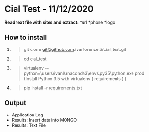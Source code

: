 # Cial Test - 11/12/2020

**Read text file with sites and extract:**
*url
*phone
*logo


## How to install
1. > git clone git@github.com:ivanlorenzetti/cial_test.git
2. > cd cial_test
3. > virtualenv --python=\users\ivanl\anaconda3\envs\py35\python.exe prod (Install Python 3.5 with virtualenv ( requirements ) )
4. > pip install -r requirements.txt

## Output
* Application Log  
* Results: Insert data into MONGO
* Results: Text File
